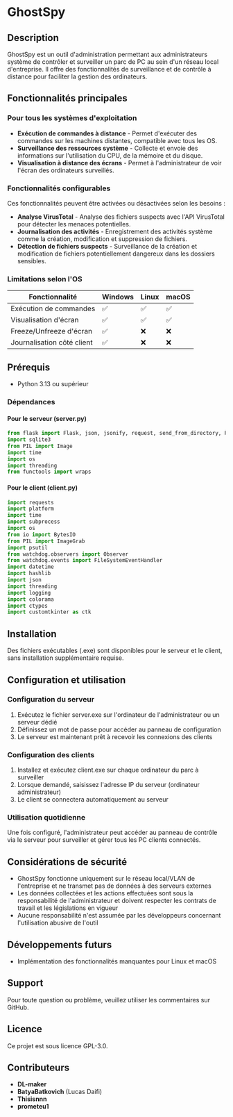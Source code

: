 ﻿# GhostSpy

## Description
GhostSpy est un outil d'administration permettant aux administrateurs système de contrôler et surveiller un parc de PC au sein d'un réseau local d'entreprise. Il offre des fonctionnalités de surveillance et de contrôle à distance pour faciliter la gestion des ordinateurs.

## Fonctionnalités principales

### Pour tous les systèmes d'exploitation
- **Exécution de commandes à distance** - Permet d'exécuter des commandes sur les machines distantes, compatible avec tous les OS.
- **Surveillance des ressources système** - Collecte et envoie des informations sur l'utilisation du CPU, de la mémoire et du disque.
- **Visualisation à distance des écrans** - Permet à l'administrateur de voir l'écran des ordinateurs surveillés.

### Fonctionnalités configurables
Ces fonctionnalités peuvent être activées ou désactivées selon les besoins :
- **Analyse VirusTotal** - Analyse des fichiers suspects avec l'API VirusTotal pour détecter les menaces potentielles.
- **Journalisation des activités** - Enregistrement des activités système comme la création, modification et suppression de fichiers.
- **Détection de fichiers suspects** - Surveillance de la création et modification de fichiers potentiellement dangereux dans les dossiers sensibles.

### Limitations selon l'OS

| Fonctionnalité | Windows | Linux | macOS |
|----------------|---------|-------|-------|
| Exécution de commandes | ✅ | ✅ | ✅ |
| Visualisation d'écran | ✅ | ✅ | ✅ |
| Freeze/Unfreeze d'écran | ✅ | ❌ | ❌ |
| Journalisation côté client | ✅ | ❌ | ❌ |

## Prérequis
- Python 3.13 ou supérieur

### Dépendances
#### Pour le serveur (server.py)
```python
from flask import Flask, json, jsonify, request, send_from_directory, Response
import sqlite3
from PIL import Image
import time
import os
import threading
from functools import wraps
```

#### Pour le client (client.py)
```python
import requests
import platform
import time
import subprocess
import os
from io import BytesIO
from PIL import ImageGrab
import psutil
from watchdog.observers import Observer
from watchdog.events import FileSystemEventHandler
import datetime
import hashlib
import json
import threading
import logging
import colorama
import ctypes
import customtkinter as ctk
```

## Installation
Des fichiers exécutables (.exe) sont disponibles pour le serveur et le client, sans installation supplémentaire requise.

## Configuration et utilisation

### Configuration du serveur
1. Exécutez le fichier server.exe sur l'ordinateur de l'administrateur ou un serveur dédié
2. Définissez un mot de passe pour accéder au panneau de configuration
3. Le serveur est maintenant prêt à recevoir les connexions des clients

### Configuration des clients
1. Installez et exécutez client.exe sur chaque ordinateur du parc à surveiller
2. Lorsque demandé, saisissez l'adresse IP du serveur (ordinateur administrateur)
3. Le client se connectera automatiquement au serveur

### Utilisation quotidienne
Une fois configuré, l'administrateur peut accéder au panneau de contrôle via le serveur pour surveiller et gérer tous les PC clients connectés.

## Considérations de sécurité
- GhostSpy fonctionne uniquement sur le réseau local/VLAN de l'entreprise et ne transmet pas de données à des serveurs externes
- Les données collectées et les actions effectuées sont sous la responsabilité de l'administrateur et doivent respecter les contrats de travail et les législations en vigueur
- Aucune responsabilité n'est assumée par les développeurs concernant l'utilisation abusive de l'outil

## Développements futurs
- Implémentation des fonctionnalités manquantes pour Linux et macOS

## Support
Pour toute question ou problème, veuillez utiliser les commentaires sur GitHub.

## Licence
Ce projet est sous licence GPL-3.0.

## Contributeurs
* **DL-maker**
* **BatyaBatkovich** (Lucas Daifi)
* **Thisisnnn**
* **prometeu1**